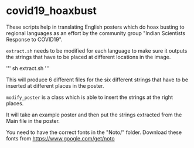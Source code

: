 # covid19_hoaxbust

These scripts help in translating English posters which do hoax busting to
regional languages as an effort by the community group "Indian Scientists
Response to COVID19".

`extract.sh` needs to be modified for each language to make sure it outputs the
strings that have to be placed at different locations in the image.

'''
sh extract.sh
'''

This will produce 6 different files for the six different strings that have to
be inserted at different places in the poster.

`modify_poster` is a class which is able to insert the strings at the right places.

It will take an example poster and then put the strings extracted from the Main file in the poster.

You need to have the correct fonts in the "Noto/" folder. Download these fonts from https://www.google.com/get/noto
